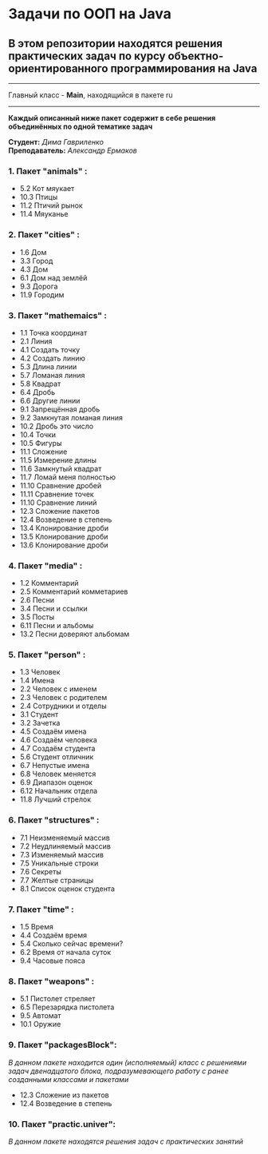 ﻿# Задачи по ООП на Java

## В этом репозитории находятся решения практических задач по курсу объектно-ориентированного программирования на Java
***

Главный класс - **Main**, находящийся в пакете ru
***

**Каждый описанный ниже пакет содержит в себе решения объединённых по одной тематике задач**

**Студент:** *Дима Гавриленко*  
**Преподаватель:** *Александр Ермаков*

### 1. Пакет "animals" :

* 5.2 Кот мяукает
* 10.3 Птицы
* 11.2 Птичий рынок
* 11.4 Мяуканье

### 2. Пакет "cities" :

* 1.6 Дом
* 3.3 Город
* 4.3 Дом 
* 6.1 Дом над землёй
* 9.3 Дорога
* 11.9 Городим

### 3. Пакет "mathemaics" :

* 1.1 Точка координат
* 2.1 Линия
* 4.1 Создать точку
* 4.2 Создать линию
* 5.3 Длина линии
* 5.7 Ломаная линия
* 5.8 Квадрат
* 6.4 Дробь
* 6.6 Другие линии
* 9.1 Запрещённая дробь
* 9.2 Замкнутая ломаная линия
* 10.2 Дробь это число
* 10.4 Точки
* 10.5 Фигуры
* 11.1 Сложение
* 11.5 Измерение длины
* 11.6 Замкнутый квадрат
* 11.7 Ломай меня полностью
* 11.10 Сравнение дробей
* 11.11 Сравнение точек
* 11.10 Сравнение линий
* 12.3 Сложение пакетов
* 12.4 Возведение в степень
* 13.4 Клонирование дроби
* 13.5 Клонирование дроби
* 13.6 Клонирование дроби

### 4. Пакет "media" :

* 1.2 Комментарий
* 2.5 Комментарий комметариев
* 2.6 Песни
* 3.4 Песни и ссылки
* 3.5 Посты
* 6.11 Песни и альбомы
* 13.2 Песни доверяют альбомам

### 5. Пакет "person" :

* 1.3 Человек
* 1.4 Имена
* 2.2 Человек с именем
* 2.3 Человек с родителем
* 2.4 Сотрудники и отделы
* 3.1 Студент
* 3.2 Зачетка
* 4.5 Создаём имена
* 4.6 Создаём человека
* 4.7 Создаём студента
* 5.6 Студент отличник
* 6.7 Непустые имена
* 6.8 Человек меняется
* 6.9 Диапазон оценок
* 6.12 Начальник отдела
* 11.8 Лучший стрелок

### 6. Пакет "structures" :
* 7.1 Неизменяемый массив
* 7.2 Неудлиняемый массив
* 7.3 Изменяемый массив
* 7.5 Уникальные строки
* 7.6 Секреты
* 7.7 Желтые страницы
* 8.1 Список оценок студента

### 7. Пакет "time" :

* 1.5 Время
* 4.4 Создаём время
* 5.4 Сколько сейчас времени? 
* 6.2 Время от начала суток
* 9.4 Часовые пояса

### 8. Пакет "weapons" :

* 5.1 Пистолет стреляет
* 6.5 Перезарядка пистолета
* 9.5 Автомат
* 10.1 Оружие

### 9. Пакет "packagesBlock":

*В данном пакете находится один (исполняемый) класс с решениями задач двенадцатого блока, подразумевающего работу с ранее созданными классами и пакетами*

* 12.3 Сложение из пакетов
* 12.4 Возведение в степень

### 10. Пакет "practic.univer":
*В данном пакете находятся решения задач с практических занятий*